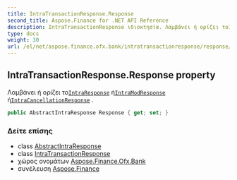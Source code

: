 ```yaml
---
title: IntraTransactionResponse.Response
second_title: Aspose.Finance for .NET API Reference
description: IntraTransactionResponse ιδιοκτησία. Λαμβάνει ή ορίζει τοIntraResponse ήIntraModResponse ήIntraCancellationResponse .
type: docs
weight: 30
url: /el/net/aspose.finance.ofx.bank/intratransactionresponse/response/
---
```

## IntraTransactionResponse.Response property

Λαμβάνει ή ορίζει το[`IntraResponse`](../../intraresponse/) ή[`IntraModResponse`](../../intramodresponse/) ή[`IntraCancellationResponse`](../../intracancellationresponse/) .

```csharp
public AbstractIntraResponse Response { get; set; }
```

### Δείτε επίσης

* class [AbstractIntraResponse](../../abstractintraresponse/)
* class [IntraTransactionResponse](../)
* χώρος ονομάτων [Aspose.Finance.Ofx.Bank](../../intratransactionresponse/)
* συνέλευση [Aspose.Finance](../../../)


